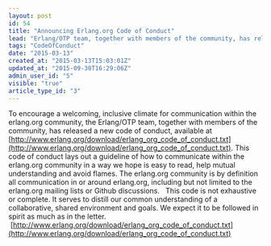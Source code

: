 ```yaml
---
layout: post
id: 54
title: "Announcing Erlang.org Code of Conduct"
lead: "Erlang/OTP team, together with members of the community, has released a new code of conduct, available at http://www.erlang.org/download/erlang_org_code_of_conduct.txt"
tags: "CodeOfConduct"
date: "2015-03-13"
created_at: "2015-03-13T15:03:01Z"
updated_at: "2015-09-30T16:29:06Z"
admin_user_id: "5"
visible: "true"
article_type_id: "3"
---
```

 To encourage a welcoming, inclusive climate for communication within the erlang.org community, the Erlang/OTP team, together with members of the community, has released a new code of conduct, available at [http://www.erlang.org/download/erlang_org_code_of_conduct.txt](http://www.erlang.org/download/erlang_org_code_of_conduct.txt). This code of conduct lays out a guideline of how to communicate within the erlang.org community in a way we hope is easy to read, help mutual understanding and avoid flames. The erlang.org community is by definition all communication in or around erlang.org, including but not limited to the erlang.org mailing lists or Github discussions.   This code is not exhaustive or complete. It serves to distill our common understanding of a collaborative, shared environment and goals. We expect it to be followed in spirit as much as in the letter.  [http://www.erlang.org/download/erlang_org_code_of_conduct.txt](http://www.erlang.org/download/erlang_org_code_of_conduct.txt)